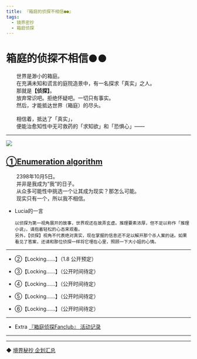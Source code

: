 ```yaml
---
title: 『箱庭的侦探不相信●●』
tags:
  - 镜界密抄
  - 箱庭侦探
---
```


# 箱庭的侦探不相信●●


&emsp;&emsp;世界是渺小的箱庭。<br>
&emsp;&emsp;在充满未知和谎言的庭院造景中，有一名探求「真实」之人。<br>
&emsp;&emsp;那就是<b>【侦探】</b>。<br>
&emsp;&emsp;放弃常识吧。拒绝怀疑吧。一切只有事实。<br>
&emsp;&emsp;然后，才能抵达世界（箱庭）的尽头。<br>
<br>
&emsp;&emsp;相信着，抵达了「真实」，<br>
&emsp;&emsp;便能治愈知性中无可救药的「求知欲」和「恐惧心」——<br>

---

![](https://i.loli.net/2020/10/29/Il2w3XWgsGthnLP.jpg)

## [①Enumeration algorithm](https://luciasnote.space/_posts/2020-10-31-%E7%AE%B1%E4%BE%A61%E7%9B%AE%E5%BD%95/)

&emsp;&emsp;2398年10月5日。<br>
&emsp;&emsp;并非是我成为“我”的日子。<br>
&emsp;&emsp;从众多可能性中挑选一个让其成为现实？那怎么可能。<br>
&emsp;&emsp;现实只有一个，所以我不相信。<br>


  - Lucia的一言

        以侦探为第一视角展开的故事，世界观还在故弄玄虚。推理要素浓厚，但不足以称作「推理小说」，请抱着轻松的心态来观看。
        另外，【侦探】视角不代表绝对真实，现在掌握的信息还不足以解开那个杀人案的谜。如果看见了答案，还请和那位侦探一样将它埋在心里，照顾一下大小姐的心情。

---

- ②【Locking……】（1.8 公开预定）<br>

- ③【Locking……】（公开时间待定）<br>

- ④【Locking……】（公开时间待定）<br>

- ⑤【Locking……】（公开时间待定）<br>

- ⑥【Locking……】（公开时间待定）<br>

---

- Extra [『箱庭侦探Fanclub』 活动记录](https://rukarucia.github.io/_posts/2020-10-30-%E7%AE%B1FC1/)

---
---

◆ [境界秘抄 企划汇总](https://luciasnote.space/_posts/2020-12-24-%E9%95%9C%E5%AF%86/)


